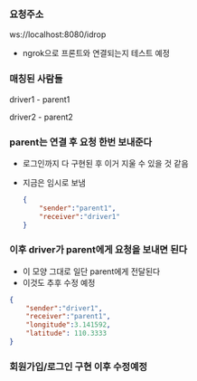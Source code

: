 ### 요청주소

ws://localhost:8080/idrop

- ngrok으로 프론트와 연결되는지 테스트 예정

### 매칭된 사람들

driver1 - parent1

driver2 - parent2

### parent는 연결 후 요청 한번 보내준다

- 로그인까지 다 구현된 후 이거 지울 수 있을 것 같음
- 지금은 임시로 보냄
    
    ```json
    {
    	"sender":"parent1",
    	"receiver":"driver1"
    }
    ```
    

### 이후 driver가 parent에게 요청을 보내면 된다

- 이 모양 그대로 일단 parent에게 전달된다
- 이것도 추후 수정 예정

```json
{
	"sender":"driver1",
	"receiver":"parent1",
	"longitude":3.141592,
	"latitude": 110.3333
}
```

### 회원가입/로그인 구현 이후 수정예정
